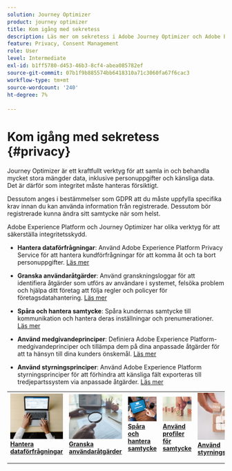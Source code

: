 ```yaml
---
solution: Journey Optimizer
product: journey optimizer
title: Kom igång med sekretess
description: Läs mer om sekretess i Adobe Journey Optimizer och Adobe Experience Platform.
feature: Privacy, Consent Management
role: User
level: Intermediate
exl-id: b1ff5780-d453-46b3-8cf4-abea085782ef
source-git-commit: 07b1f9b885574bb6418310a71c3060fa67f6cac3
workflow-type: tm+mt
source-wordcount: '240'
ht-degree: 7%

---
```


# Kom igång med sekretess {#privacy}

Journey Optimizer är ett kraftfullt verktyg för att samla in och behandla mycket stora mängder data, inklusive personuppgifter och känsliga data. Det är därför som integritet måste hanteras försiktigt.

Dessutom anges i bestämmelser som GDPR att du måste uppfylla specifika krav innan du kan använda information från registrerade. Dessutom bör registrerade kunna ändra sitt samtycke när som helst.

Adobe Experience Platform och Journey Optimizer har olika verktyg för att säkerställa integritetsskydd.

* **Hantera dataförfrågningar**: Använd Adobe Experience Platform Privacy Service för att hantera kundförfrågningar för att komma åt och ta bort personuppgifter. [Läs mer](requests.md)

* **Granska användaråtgärder**: Använd granskningsloggar för att identifiera åtgärder som utförs av användare i systemet, felsöka problem och hjälpa ditt företag att följa regler och policyer för företagsdatahantering. [Läs mer](audit-logs.md)

* **Spåra och hantera samtycke**: Spåra kundernas samtycke till kommunikation och hantera deras inställningar och prenumerationer. [Läs mer](opt-out.md)

* **Använd medgivandeprinciper**: Definiera Adobe Experience Platform-medgivandeprinciper och tillämpa dem på dina anpassade åtgärder för att ta hänsyn till dina kunders önskemål. [Läs mer](../action/consent.md)

* **Använd styrningsprinciper**: Använd Adobe Experience Platform styrningsprinciper för att förhindra att känsliga fält exporteras till tredjepartssystem via anpassade åtgärder. [Läs mer](../action/action-privacy.md)

<table style="table-layout:fixed"><tr style="border: 0;">
<td>
<a href="requests.md">
<img alt="Lead" src="../assets/do-not-localize/privacy-request.jpeg">
</a>
<div><a href="requests.md"><strong>Hantera dataförfrågningar</strong>
</div>
<p>
</td>
<td>
<a href="audit-logs.md">
<img alt="Sällan" src="../assets/do-not-localize/privacy-audit.jpeg">
</a>
<div>
<a href="audit-logs.md"><strong>Granska användaråtgärder</strong></a>
</div>
<p></td>
<td>
<a href="opt-out.md">
<img alt="Validering" src="../assets/do-not-localize/privacy-track-consent.jpeg">
</a>
<div>
<a href="opt-out.md"><strong>Spåra och hantera samtycke</strong></a>
</div>
<p>
</td>
<td>
<a href="../action/consent.md">
<img alt="Validering" src="../assets/do-not-localize/privacy-consent-policies.jpeg">
</a>
<div>
<a href="../action/consent.md"><strong>Använd profiler för samtycke</strong></a>
</div>
<p>
</td>
<td>
<a href="../action/action-privacy.md">
<img alt="Validering" src="../assets/do-not-localize/privacy-governance.jpeg">
</a>
<div>
<a href="../action/action-privacy.md"><strong>Använd styrningsprinciper</strong></a>
</div>
<p>
</td>
</tr></table>
